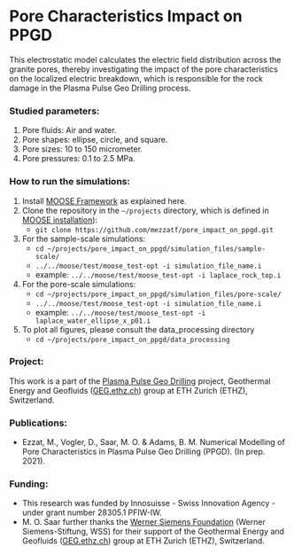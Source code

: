 # Pore Characteristics Impact on PPGD
This electrostatic model calculates the electric field distribution across the granite pores, thereby investigating the impact of the pore characteristics on the localized electric breakdown, which is responsible for the rock damage in the Plasma Pulse Geo Drilling process.

### Studied parameters:
1. Pore fluids: Air and water.
2. Pore shapes: ellipse, circle, and square.
3. Pore sizes: 10 to 150 micrometer.
4. Pore pressures: 0.1 to 2.5 MPa.

### How to run the simulations:
1. Install [MOOSE Framework](https://mooseframework.inl.gov/getting_started/installation/index.html) as explained here.
2. Clone the repository in the `~/projects` directory, which is defined in [MOOSE installation](https://mooseframework.inl.gov/getting_started/installation/index.html)):
   * `git clone https://github.com/mezzatf/pore_impact_on_ppgd.git`
3. For the sample-scale simulations:
   * `cd ~/projects/pore_impact_on_ppgd/simulation_files/sample-scale/`
   * `../../moose/test/moose_test-opt -i simulation_file_name.i`
   * example: `../../moose/test/moose_test-opt -i laplace_rock_top.i`
4. For the pore-scale simulations:
   * `cd ~/projects/pore_impact_on_ppgd/simulation_files/pore-scale/`
   * `../../moose/test/moose_test-opt -i simulation_file_name.i`
   * example: `../../moose/test/moose_test-opt -i laplace_water_ellipse_x_p01.i`
5. To plot all figures, please consult the data_processing directory
   * `cd ~/projects/pore_impact_on_ppgd/data_processing`

### Project:
This work is a part of the [Plasma Pulse Geo Drilling](https://geg.ethz.ch/project-plasma_drilling/) project, Geothermal Energy and Geofluids ([GEG.ethz.ch](https://geg.ethz.ch/)) group at ETH Zurich (ETHZ), Switzerland.

### Publications:
- Ezzat, M., Vogler, D., Saar, M. O. & Adams, B. M. Numerical Modelling of Pore Characteristics in Plasma Pulse Geo Drilling (PPGD). (In prep. 2021).

### Funding:
- This research was funded by Innosuisse - Swiss Innovation Agency - under grant number 28305.1 PFIW-IW.
- M. O. Saar further thanks the [Werner Siemens Foundation](http://www.wernersiemens-stiftung.ch/home/) (Werner Siemens-Stiftung, WSS) for their support of the Geothermal Energy and Geofluids ([GEG.ethz.ch](https://geg.ethz.ch/)) group at ETH Zurich (ETHZ), Switzerland.
